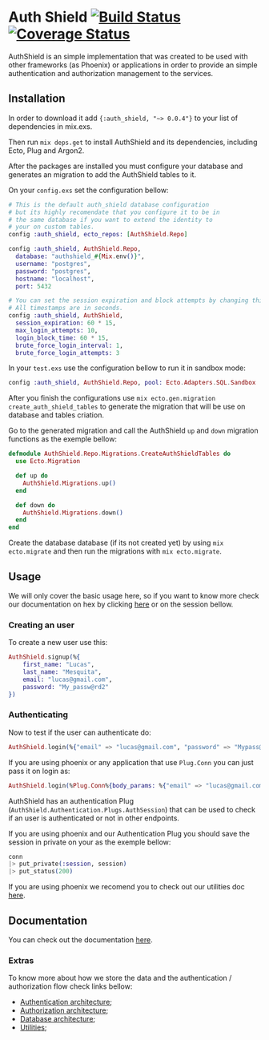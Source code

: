 # Auth Shield [![Build Status](https://travis-ci.com/lcpojr/auth_shield.svg?branch=master)](https://travis-ci.com/lcpojr/auth_shield) [![Coverage Status](https://coveralls.io/repos/github/lcpojr/auth_shield/badge.svg?branch=master)](https://coveralls.io/github/lcpojr/auth_shield?branch=master)

AuthShield is an simple implementation that was created to be used with other frameworks (as Phoenix) or applications in order to provide an simple authentication and authorization management to the services.

## Installation

In order to download it add `{:auth_shield, "~> 0.0.4"}` to your list of dependencies in mix.exs.

Then run `mix deps.get` to install AuthShield and its dependencies, including Ecto, Plug and Argon2.

After the packages are installed you must configure your database and generates an migration to add the AuthShield tables to it.

On your `config.exs` set the configuration bellow:

```elixir
# This is the default auth_shield database configuration
# but its highly recomendate that you configure it to be in
# the same database if you want to extend the identity to
# your on custom tables.
config :auth_shield, ecto_repos: [AuthShield.Repo]

config :auth_shield, AuthShield.Repo,
  database: "authshield_#{Mix.env()}",
  username: "postgres",
  password: "postgres",
  hostname: "localhost",
  port: 5432

# You can set the session expiration and block attempts by changing this config.
# All timestamps are in seconds.
config :auth_shield, AuthShield,
  session_expiration: 60 * 15,
  max_login_attempts: 10,
  login_block_time: 60 * 15,
  brute_force_login_interval: 1,
  brute_force_login_attempts: 3
```

In your `test.exs` use the configuration bellow to run it in sandbox mode:

```elixir
config :auth_shield, AuthShield.Repo, pool: Ecto.Adapters.SQL.Sandbox
```

After you finish the configurations use `mix ecto.gen.migration create_auth_shield_tables` to generate the migration that will be use on database and tables criation.

Go to the generated migration and call the AuthShield `up` and `down` migration functions as the exemple bellow:

```elixir
defmodule AuthShield.Repo.Migrations.CreateAuthShieldTables do
  use Ecto.Migration

  def up do
    AuthShield.Migrations.up()
  end

  def down do
    AuthShield.Migrations.down()
  end
end
```

Create the database database (if its not created yet) by using `mix ecto.migrate` and
then run the migrations with `mix ecto.migrate`.

## Usage

We will only cover the basic usage here, so if you want to know more check our documentation on hex by clicking [here](https://hexdocs.pm/auth_shield/AuthShield.html) or on the session bellow.

### Creating an user

To create a new user use this:

```elixir
AuthShield.signup(%{
    first_name: "Lucas",
    last_name: "Mesquita",
    email: "lucas@gmail.com",
    password: "My_passw@rd2"
})
```

### Authenticating

Now to test if the user can authenticate do:

```elixir
AuthShield.login(%{"email" => "lucas@gmail.com", "password" => "Mypass@rd23"})
```

If you are using phoenix or any application that use `Plug.Conn` you can just pass it on login as:

```elixir
AuthShield.login(%Plug.Conn%{body_params: %{"email" => "lucas@gmail.com", "password" => "Mypass@rd23"})
```

AuthShield has an authentication Plug (`AuthShield.Authentication.Plugs.AuthSession`) that can
be used to check if an user is authenticated or not in other endpoints.

If you are using phoenix and our Authentication Plug you should save the session in private on
your as the exemple bellow:

```elixir
conn
|> put_private(:session, session)
|> put_status(200)
```

If you are using phoenix we recomend you to check out our utilities doc [here](https://github.com/lcpojr/auth_shield/blob/master/docs/utilities.md).

## Documentation

You can check out the documentation [here](https://hexdocs.pm/auth_shield/AuthShield.html).

### Extras

To know more about how we store the data and the authentication / authorization flow check links bellow:

- [Authentication architecture](https://github.com/lcpojr/auth_shield/blob/master/docs/authentication.md);
- [Authorization architecture](https://github.com/lcpojr/auth_shield/blob/master/docs/authorization.md);
- [Database architecture](https://github.com/lcpojr/auth_shield/blob/master/docs/database.md);
- [Utilities](https://github.com/lcpojr/auth_shield/blob/master/docs/utilities.md);